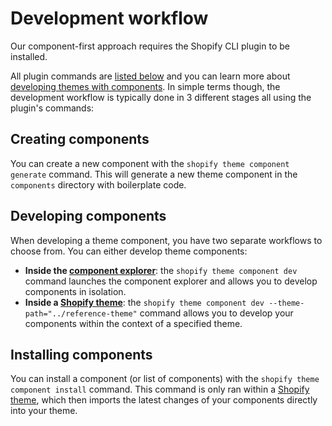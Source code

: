 # Development workflow

Our component-first approach requires the Shopify CLI plugin to be installed.

All plugin commands are [listed below](#list-of-commands) and you can learn more about [developing themes with components](https://github.com/archetype-themes/devkit/blob/main/1.%20Getting%20Started/d.%20Developing%20themes%20with%20components.md). In simple terms though, the development workflow is typically done in 3 different stages all using the plugin's commands:

## Creating components

You can create a new component with the `shopify theme component generate` command. This will generate a new theme component in the `components` directory with boilerplate code.

## Developing components

When developing a theme component, you have two separate workflows to choose from. You can either develop theme components:

- **Inside the [component explorer](#)**: the `shopify theme component dev` command launches the component explorer and allows you to develop components in isolation.
- **Inside a [Shopify theme](https://github.com/archetype-themes/reference-theme)**: the `shopify theme component dev --theme-path="../reference-theme"` command allows you to develop your components within the context of a specified theme.

## Installing components

You can install a component (or list of components) with the `shopify theme component install` command. This command is only ran within a [Shopify theme](https://github.com/archetype-themes/reference-theme.git), which then imports the latest changes of your components directly into your theme.
